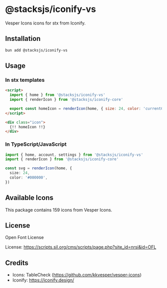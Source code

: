 # @stacksjs/iconify-vs

Vesper Icons icons for stx from Iconify.

## Installation

```bash
bun add @stacksjs/iconify-vs
```

## Usage

### In stx templates

```html
<script>
  import { home } from '@stacksjs/iconify-vs'
  import { renderIcon } from '@stacksjs/iconify-core'

  export const homeIcon = renderIcon(home, { size: 24, color: 'currentColor' })
</script>

<div class="icon">
  {!! homeIcon !!}
</div>
```

### In TypeScript/JavaScript

```typescript
import { home, account, settings } from '@stacksjs/iconify-vs'
import { renderIcon } from '@stacksjs/iconify-core'

const svg = renderIcon(home, {
  size: 24,
  color: '#000000',
})
```

## Available Icons

This package contains 159 icons from Vesper Icons.

## License

Open Font License

License: https://scripts.sil.org/cms/scripts/page.php?site_id=nrsi&id=OFL

## Credits

- Icons: TableCheck (https://github.com/kkvesper/vesper-icons)
- Iconify: https://iconify.design/
